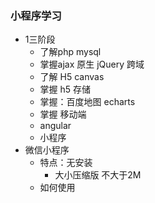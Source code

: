 ###	小程序学习

- 1三阶段
  - 了解php mysql
  - 掌握ajax 原生 jQuery 跨域
  - 了解 H5 canvas
  - 掌握 h5 存储
  - 掌握：百度地图 echarts
  - 掌握 移动端
  - angular
  - 小程序
- 微信小程序
  - 特点：无安装 
    - 大小压缩版 不大于2M
  - 如何使用	